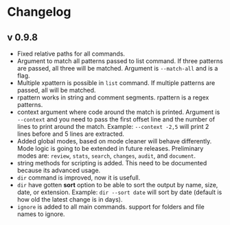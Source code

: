 # Changelog


## v 0.9.8

- Fixed relative paths for all commands.
- Argument to match all patterns passed to list command. If three patterns are passed, all three will be matched. Argument is `--match-all` and is a flag.
- Multiple xpattern is possible in `list` command. If multiple patterns are passed, all will be matched.
- rpattern works in string and comment segments. rpattern is a regex patterns.
- context argument where code around the match is printed. Argument is `--context` and you need to pass the first offset line and the number of lines to print around the match. Example: `--context -2,5` will print 2 lines before and 5 lines are extracted.
- Added global modes, based on mode cleaner will behave differently. Mode logic is going to be extended in future releases. Preliminary modes are: `review`, `stats`, `search`, `changes`, `audit`, and `document`.
- string methods for scripting is added. This need to be documented because its advanced usage.
- `dir` command is improved, now it is usefull.
- `dir` have gotten **sort** option to be able to sort the output by name, size, date, or extension. Example: `dir --sort date` will sort by date (default is how old the latest change is in days).
- `ignore` is added to all main commands. support for folders and file names to ignore.